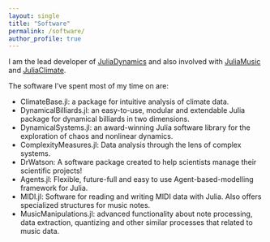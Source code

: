 ```yaml
---
layout: single
title: "Software"
permalink: /software/
author_profile: true
---
```


I am the lead developer of [JuliaDynamics](https://juliadynamics.github.io/JuliaDynamics/) and also involved with [JuliaMusic](https://juliamusic.github.io/JuliaMusic_documentation.jl/dev/) and [JuliaClimate](https://github.com/JuliaClimate).

The software I've spent most of my time on are:

* ClimateBase.jl: a package for intuitive analysis of climate data.
* DynamicalBilliards.jl: an easy-to-use, modular and extendable Julia package for dynamical billiards in two dimensions.
* DynamicalSystems.jl: an award-winning Julia software library for the exploration of chaos and nonlinear dynamics.
* ComplexityMeasures.jl: Data analysis through the lens of complex systems.
* DrWatson: A software package created to help scientists manage their scientific projects!
* Agents.jl: Flexible, future-full and easy to use Agent-based-modelling framework for Julia.
* MIDI.jl: Software for reading and writing MIDI data with Julia. Also offers specialized structures for music notes.
* MusicManipulations.jl: advanced functionality about note processing, data extraction, quantizing and other similar processes that related to music data.
